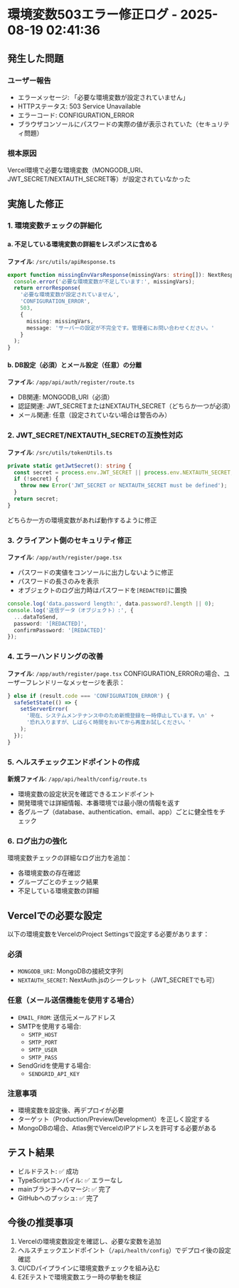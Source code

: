 # 環境変数503エラー修正ログ - 2025-08-19 02:41:36

## 発生した問題

### ユーザー報告
- エラーメッセージ: 「必要な環境変数が設定されていません」
- HTTPステータス: 503 Service Unavailable
- エラーコード: CONFIGURATION_ERROR
- ブラウザコンソールにパスワードの実際の値が表示されていた（セキュリティ問題）

### 根本原因
Vercel環境で必要な環境変数（MONGODB_URI、JWT_SECRET/NEXTAUTH_SECRET等）が設定されていなかった

## 実施した修正

### 1. 環境変数チェックの詳細化

#### a. 不足している環境変数の詳細をレスポンスに含める
**ファイル**: `/src/utils/apiResponse.ts`
```typescript
export function missingEnvVarsResponse(missingVars: string[]): NextResponse<ApiErrorResponse> {
  console.error('必要な環境変数が不足しています:', missingVars);
  return errorResponse(
    '必要な環境変数が設定されていません',
    'CONFIGURATION_ERROR',
    503,
    { 
      missing: missingVars,
      message: 'サーバーの設定が不完全です。管理者にお問い合わせください。'
    }
  );
}
```

#### b. DB設定（必須）とメール設定（任意）の分離
**ファイル**: `/app/api/auth/register/route.ts`
- DB関連: MONGODB_URI（必須）
- 認証関連: JWT_SECRETまたはNEXTAUTH_SECRET（どちらか一つが必須）
- メール関連: 任意（設定されていない場合は警告のみ）

### 2. JWT_SECRET/NEXTAUTH_SECRETの互換性対応

**ファイル**: `/src/utils/tokenUtils.ts`
```typescript
private static getJwtSecret(): string {
  const secret = process.env.JWT_SECRET || process.env.NEXTAUTH_SECRET;
  if (!secret) {
    throw new Error('JWT_SECRET or NEXTAUTH_SECRET must be defined');
  }
  return secret;
}
```
どちらか一方の環境変数があれば動作するように修正

### 3. クライアント側のセキュリティ修正

**ファイル**: `/app/auth/register/page.tsx`
- パスワードの実値をコンソールに出力しないように修正
- パスワードの長さのみを表示
- オブジェクトのログ出力時はパスワードを`[REDACTED]`に置換

```typescript
console.log('data.password length:', data.password?.length || 0);
console.log('送信データ（オブジェクト）:', {
  ...dataToSend,
  password: '[REDACTED]',
  confirmPassword: '[REDACTED]'
});
```

### 4. エラーハンドリングの改善

**ファイル**: `/app/auth/register/page.tsx`
CONFIGURATION_ERRORの場合、ユーザーフレンドリーなメッセージを表示：
```typescript
} else if (result.code === 'CONFIGURATION_ERROR') {
  safeSetState(() => {
    setServerError(
      '現在、システムメンテナンス中のため新規登録を一時停止しています。\n' +
      '恐れ入りますが、しばらく時間をおいてから再度お試しください。'
    );
  });
}
```

### 5. ヘルスチェックエンドポイントの作成

**新規ファイル**: `/app/api/health/config/route.ts`
- 環境変数の設定状況を確認できるエンドポイント
- 開発環境では詳細情報、本番環境では最小限の情報を返す
- 各グループ（database、authentication、email、app）ごとに健全性をチェック

### 6. ログ出力の強化

環境変数チェックの詳細なログ出力を追加：
- 各環境変数の存在確認
- グループごとのチェック結果
- 不足している環境変数の詳細

## Vercelでの必要な設定

以下の環境変数をVercelのProject Settingsで設定する必要があります：

### 必須
- `MONGODB_URI`: MongoDBの接続文字列
- `NEXTAUTH_SECRET`: NextAuth.jsのシークレット（JWT_SECRETでも可）

### 任意（メール送信機能を使用する場合）
- `EMAIL_FROM`: 送信元メールアドレス
- SMTPを使用する場合:
  - `SMTP_HOST`
  - `SMTP_PORT`
  - `SMTP_USER`
  - `SMTP_PASS`
- SendGridを使用する場合:
  - `SENDGRID_API_KEY`

### 注意事項
- 環境変数を設定後、再デプロイが必要
- ターゲット（Production/Preview/Development）を正しく設定する
- MongoDBの場合、Atlas側でVercelのIPアドレスを許可する必要がある

## テスト結果
- ビルドテスト: ✅ 成功
- TypeScriptコンパイル: ✅ エラーなし
- mainブランチへのマージ: ✅ 完了
- GitHubへのプッシュ: ✅ 完了

## 今後の推奨事項
1. Vercelの環境変数設定を確認し、必要な変数を追加
2. ヘルスチェックエンドポイント（`/api/health/config`）でデプロイ後の設定確認
3. CI/CDパイプラインに環境変数チェックを組み込む
4. E2Eテストで環境変数エラー時の挙動を検証
